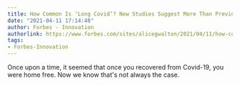```yaml
---
title: How Common Is ‘Long Covid’? New Studies Suggest More Than Previously Thought
date: "2021-04-11 17:14:48"
author: Forbes - Innovation
authorlink: https://www.forbes.com/sites/alicegwalton/2021/04/11/how-common-is-long-covid-new-studies-suggest-more-than-previously-thought/
tags:
- Forbes-Innovation
---
```

Once upon a time, it seemed that once you recovered from Covid-19, you were home free. Now we know that's not always the case.